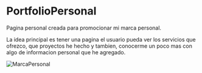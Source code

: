 # PortfolioPersonal
Pagina personal creada para promocionar mi marca personal. 

La idea principal es tener una pagina el usuario pueda ver los servicios que ofrezco, 
que proyectos he hecho y tambien, conocerme un poco mas con algo de informacion personal que he agregado. 

![MarcaPersonal](https://github.com/MaxDanna26/PortfolioPersonal/assets/123936123/d688017e-9378-4946-b745-da98906f5702)



